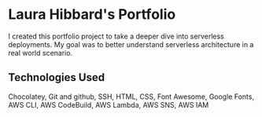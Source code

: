 # Laura Hibbard's Portfolio

I created this portfolio project to take a deeper dive into serverless deployments. My goal was to better understand serverless architecture in a real world scenario.

## Technologies Used

Chocolatey,
Git and github,
SSH,
HTML,
CSS,
Font Awesome,
Google Fonts,
AWS CLI,
AWS CodeBuild,
AWS Lambda,
AWS SNS,
AWS IAM  
